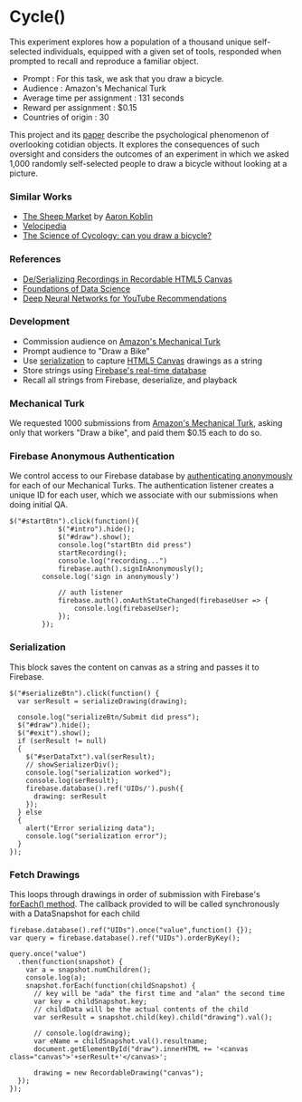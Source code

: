 # Cycle()
This experiment explores how a population of a thousand unique self-selected individuals, equipped with a given set of tools, responded when prompted to recall and reproduce a familiar object.

* Prompt :	For this task, we ask that you draw a bicycle.
* Audience : Amazon's Mechanical Turk
* Average time per assignment : 131 seconds
* Reward per assignment : $0.15
* Countries of origin : 30

This project and its [paper](https://docs.google.com/document/d/11AXoIEOM2QBKDXbr_oeL1rdR6JgghLhevXqeBKCfE48/edit?usp=sharing) describe the psychological phenomenon of overlooking cotidian objects. It explores the consequences of such oversight and considers the outcomes of an experiment in which we asked 1,000 randomly self-selected people to draw a bicycle without looking at a picture.

### Similar Works
* [The Sheep Market](http://www.thesheepmarket.com/) by [Aaron Koblin](http://www.aaronkoblin.com/work/thesheepmarket/)
* [Velocipedia](https://www.behance.net/GianlucaGimini)
* [The Science of Cycology: can you draw a bicycle?](http://road.cc/content/blog/90885-science-cycology-can-you-draw-bicycle)

### References
* [De/Serializing Recordings in Recordable HTML5 Canvas](http://ramkulkarni.com/blog/deserializing-recordings-in-recordable-html5-canvas/)
* [Foundations of Data Science](https://www.cs.cornell.edu/jeh/book2016June9.pdf)
* [Deep Neural Networks for YouTube Recommendations](http://static.googleusercontent.com/media/research.google.com/en//pubs/archive/45530.pdf)

### Development
* Commission audience on [Amazon's Mechanical Turk](https://requester.mturk.com/)
* Prompt audience to "Draw a Bike"
* Use [serialization](http://ramkulkarni.com/blog/deserializing-recordings-in-recordable-html5-canvas/) to capture [HTML5 Canvas](https://developer.mozilla.org/en-US/docs/Web/HTML/Element/canvas) drawings as a string
* Store strings using [Firebase's real-time database](https://firebase.google.com/docs/database/)
* Recall all strings from Firebase, deserialize, and playback

### Mechanical Turk
We requested 1000 submissions from [Amazon's Mechanical Turk](https://requester.mturk.com/), asking only that workers "Draw a bike", and paid them $0.15 each to do so.

### Firebase Anonymous Authentication
We control access to our Firebase database by [authenticating anonymously](https://firebase.google.com/docs/auth/web/anonymous-auth) for each of our Mechanical Turks. The authentication listener creates a unique ID for each user, which we associate with our submissions when doing initial QA.
```
$("#startBtn").click(function(){
			$("#intro").hide();
			$("#draw").show();
			console.log("startBtn did press")
			startRecording();
			console.log("recording...")
			firebase.auth().signInAnonymously();
	    console.log('sign in anonymously')

			// auth listener
			firebase.auth().onAuthStateChanged(firebaseUser => {
				console.log(firebaseUser);
			});
		});
```

### Serialization
This block saves the content on canvas as a string and passes it to Firebase.
```
$("#serializeBtn").click(function() {
  var serResult = serializeDrawing(drawing);

  console.log("serializeBtn/Submit did press");
  $("#draw").hide();
  $("#exit").show();
  if (serResult != null)
  {
    $("#serDataTxt").val(serResult);
    // showSerializerDiv();
    console.log("serialization worked");
    console.log(serResult);
    firebase.database().ref('UIDs/').push({
      drawing: serResult
    });
  } else
  {
    alert("Error serializing data");
    console.log("serialization error");
  }
});
```

### Fetch Drawings
This loops through drawings in order of submission with Firebase's [forEach() method](https://firebase.google.com/docs/reference/js/firebase.database.DataSnapshot). The callback provided to will be called synchronously with a DataSnapshot for each child
```
firebase.database().ref("UIDs").once("value",function() {});
var query = firebase.database().ref("UIDs").orderByKey();

query.once("value")
  .then(function(snapshot) {
    var a = snapshot.numChildren();
    console.log(a);
    snapshot.forEach(function(childSnapshot) {
      // key will be "ada" the first time and "alan" the second time
      var key = childSnapshot.key;
      // childData will be the actual contents of the child
      var serResult = snapshot.child(key).child("drawing").val();

      // console.log(drawing);
      var eName = childSnapshot.val().resultname;
      document.getElementById("draw").innerHTML += '<canvas class="canvas">'+serResult+'</canvas>';

      drawing = new RecordableDrawing("canvas");
  });
});
```
